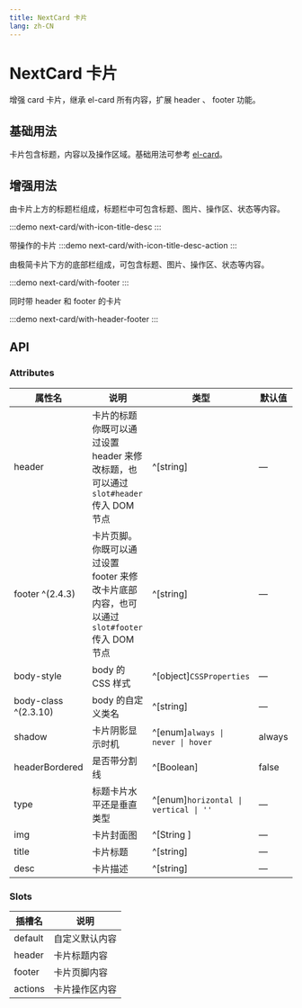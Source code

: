 ```yaml
---
title: NextCard 卡片
lang: zh-CN
---
```


# NextCard 卡片

增强 card 卡片，继承 el-card 所有内容，扩展 header 、 footer 功能。

## 基础用法

卡片包含标题，内容以及操作区域。基础用法可参考 [el-card](./card.md#basic)。

## 增强用法

由卡片上方的标题栏组成，标题栏中可包含标题、图片、操作区、状态等内容。

:::demo
next-card/with-icon-title-desc
:::

带操作的卡片
:::demo
next-card/with-icon-title-desc-action
:::

由极简卡片下方的底部栏组成，可包含标题、图片、操作区、状态等内容。

:::demo
next-card/with-footer
:::

同时带 header 和 footer 的卡片

:::demo
next-card/with-header-footer
:::

## API

### Attributes

| 属性名               | 说明                                                                                          | 类型                                  | 默认值 |
| -------------------- | --------------------------------------------------------------------------------------------- | ------------------------------------- | ------ |
| header               | 卡片的标题 你既可以通过设置 header 来修改标题，也可以通过 `slot#header` 传入 DOM 节点         | ^[string]                             | —      |
| footer ^(2.4.3)      | 卡片页脚。 你既可以通过设置 footer 来修改卡片底部内容，也可以通过 `slot#footer` 传入 DOM 节点 | ^[string]                             | —      |
| body-style           | body 的 CSS 样式                                                                              | ^[object]`CSSProperties`              | —      |
| body-class ^(2.3.10) | body 的自定义类名                                                                             | ^[string]                             | —      |
| shadow               | 卡片阴影显示时机                                                                              | ^[enum]`always \| never \| hover`     | always |
| headerBordered       | 是否带分割线                                                                                  | ^[Boolean]                            | false  |
| type                 | 标题卡片水平还是垂直类型                                                                      | ^[enum]`horizontal \| vertical \| ''` | —      |
| img                  | 卡片封面图                                                                                    | ^[String ]                            | —      |
| title                | 卡片标题                                                                                      | ^[string]                             | —      |
| desc                 | 卡片描述                                                                                      | ^[string]                             | —      |

### Slots

| 插槽名  | 说明           |
| ------- | -------------- |
| default | 自定义默认内容 |
| header  | 卡片标题内容   |
| footer  | 卡片页脚内容   |
| actions | 卡片操作区内容 |
